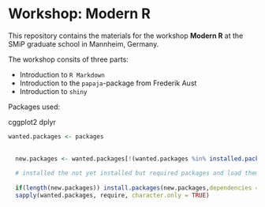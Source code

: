 # Workshop: Modern R

This repository contains the materials for the workshop **Modern R** at the SMiP graduate school in Mannheim, Germany. 

The workshop consits of three parts:

- Introduction to `R Markdown`
- Introduction to the `papaja`-package from Frederik Aust
- Introduction to `shiny`


Packages used:

cggplot2
dplyr

```r
wanted.packages <- packages
  
  
  new.packages <- wanted.packages[!(wanted.packages %in% installed.packages()[,"Package"])]
  
  # installed the not yet installed but required packages and load them
  
  if(length(new.packages)) install.packages(new.packages,dependencies = TRUE)
  sapply(wanted.packages, require, character.only = TRUE)
```
